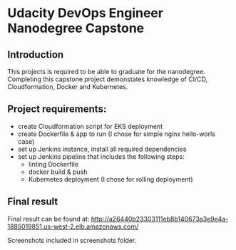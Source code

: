 # Udacity DevOps Engineer Nanodegree Capstone

## Introduction

This projects is required to be able to graduate for the nanodegree. Completing this capstone project demonstates knowledge of CI/CD, Cloudformation, Docker and Kubernetes.

## Project requirements:
- create Cloudformation script for EKS deployment
- create Dockerfile & app to run (I chose for simple nginx hello-worls case)
- set up Jenkins instance, install all required dependencies
- set up Jenkins pipeline that includes the following steps:
    - linting Dockerfile
    - docker build & push
    - Kubernetes deployment (I chose for rolling deployment)
    
## Final result
Final result can be found at:
http://a26440b23303111eb8b140673a3e9e4a-1885019851.us-west-2.elb.amazonaws.com/

Screenshots included in screenshots folder.


